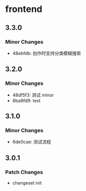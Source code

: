 # frontend

## 3.3.0

### Minor Changes

-   48ebfdb: 创作时支持分类模糊搜索

## 3.2.0

### Minor Changes

-   48df5f3: 测试 minor
-   8ba9fd9: test

## 3.1.0

### Minor Changes

-   6de0cae: 测试流程

## 3.0.1

### Patch Changes

-   changeset init

